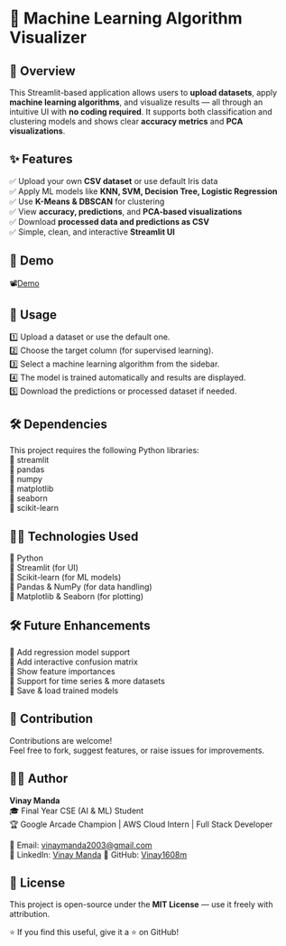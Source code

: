 # 🧠 Machine Learning Algorithm Visualizer <!-- Add an image if you have -->


## 📝 Overview  
This Streamlit-based application allows users to **upload datasets**, apply **machine learning algorithms**, and visualize results — all through an intuitive UI with **no coding required**. It supports both classification and clustering models and shows clear **accuracy metrics** and **PCA visualizations**.

## ✨ Features  
✅ Upload your own **CSV dataset** or use default Iris data  
✅ Apply ML models like **KNN, SVM, Decision Tree, Logistic Regression**  
✅ Use **K-Means & DBSCAN** for clustering  
✅ View **accuracy, predictions**, and **PCA-based visualizations**  
✅ Download **processed data and predictions as CSV**  
✅ Simple, clean, and interactive **Streamlit UI**

## 🚀 Demo  
<!-- You can add images or GIFs here showing how your application works -->
<!-- For example: -->
📽️[Demo](https://drive.google.com/file/d/11nJfDVXi4iy1UIwoZQCG4KnrEy4po-dI/view?usp=sharing)


## 📅 Usage

1️⃣ Upload a dataset or use the default one.  
2️⃣ Choose the target column (for supervised learning).  
3️⃣ Select a machine learning algorithm from the sidebar.  
4️⃣ The model is trained automatically and results are displayed.  
5️⃣ Download the predictions or processed dataset if needed.

## 🛠 Dependencies

This project requires the following Python libraries:  
🔹 streamlit  
🔹 pandas  
🔹 numpy  
🔹 matplotlib  
🔹 seaborn  
🔹 scikit-learn  

## 👨‍💻 Technologies Used

🔹 Python  
🔹 Streamlit (for UI)  
🔹 Scikit-learn (for ML models)  
🔹 Pandas & NumPy (for data handling)  
🔹 Matplotlib & Seaborn (for plotting)

## 🛠️ Future Enhancements

🔹 Add regression model support  
🔹 Add interactive confusion matrix  
🔹 Show feature importances  
🔹 Support for time series & more datasets  
🔹 Save & load trained models  

## 💌 Contribution

Contributions are welcome!  
Feel free to fork, suggest features, or raise issues for improvements.

## 👨‍🎓 Author

**Vinay Manda**  
🎓 Final Year CSE (AI & ML) Student  
🏆 Google Arcade Champion | AWS Cloud Intern | Full Stack Developer  

📧 Email: [vinaymanda2003@gmail.com](mailto:vinay456m@gmail.com)  
🔗 LinkedIn: [Vinay Manda](https://www.linkedin.com/in/vinay-manda-b6811725a/) 
🔗 GitHub: [Vinay1608m](https://github.com/Vinay1608m)

## 📄 License

This project is open-source under the **MIT License** — use it freely with attribution.

⭐ If you find this useful, give it a ⭐ on GitHub!
